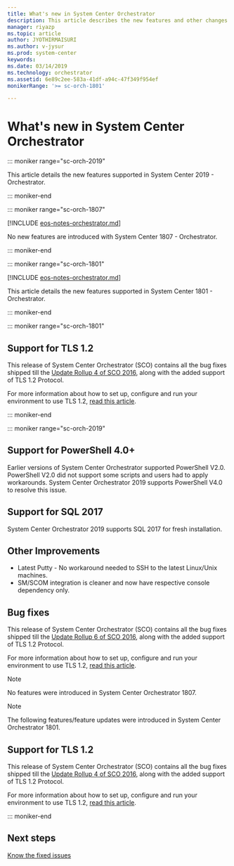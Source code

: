 ```yaml
---
title: What's new in System Center Orchestrator
description: This article describes the new features and other changes in System Center Orchestrator.
manager: riyazp
ms.topic: article
author: JYOTHIRMAISURI
ms.author: v-jysur
ms.prod: system-center
keywords:
ms.date: 03/14/2019
ms.technology: orchestrator
ms.assetid: 6e89c2ee-583a-41df-a94c-47f349f954ef
monikerRange: '>= sc-orch-1801'

---
```


# What's new in System Center Orchestrator

::: moniker range="sc-orch-2019"

This article details the new features supported in System Center 2019 - Orchestrator.

::: moniker-end

::: moniker range="sc-orch-1807"

[!INCLUDE [eos-notes-orchestrator.md](../includes/eos-notes-orchestrator.md)]

No new features are introduced with System Center 1807 - Orchestrator.

::: moniker-end

::: moniker range="sc-orch-1801"

[!INCLUDE [eos-notes-orchestrator.md](../includes/eos-notes-orchestrator.md)]

This article details the new features supported in System Center 1801 - Orchestrator.

::: moniker-end

::: moniker range="sc-orch-1801"

## Support for TLS 1.2

This release of System Center Orchestrator (SCO) contains all the bug fixes shipped till the [Update Rollup 4 of SCO 2016](https://support.microsoft.com/help/4047355/update-rollup-4-for-system-center-2016-orchestrator), along with the added support of TLS 1.2 Protocol.

For more information about how to set up, configure and run your environment to use TLS 1.2, [read this article](https://support.microsoft.com/help/4051111/tls-1-2-protocol-support-deployment-guide-for-system-center-2016).

::: moniker-end

::: moniker range="sc-orch-2019"

## Support for PowerShell 4.0+
Earlier versions of System Center Orchestrator supported PowerShell V2.0. PowerShell V2.0 did not support some scripts and users had to apply workarounds. System Center Orchestrator 2019 supports PowerShell V4.0 to resolve this issue.

## Support for SQL 2017
System Center Orchestrator 2019 supports SQL 2017 for fresh installation.

## Other Improvements
-  Latest Putty - No workaround needed to SSH to the latest Linux/Unix machines.
-  SM/SCOM integration is cleaner and now have respective console dependency only.

## Bug fixes
This release of System Center Orchestrator (SCO) contains all the bug fixes shipped till the [Update Rollup 6 of SCO 2016](https://support.microsoft.com/help/4465567/update-rollup-6-for-system-center-2016-orchestrator), along with the added support of TLS 1.2 Protocol.

For more information about how to set up, configure and run your environment to use TLS 1.2, [read this article](https://support.microsoft.com/help/4051111/tls-1-2-protocol-support-deployment-guide-for-system-center-2016).

> [!NOTE]
> No features were introduced in System Center Orchestrator 1807.

> [!NOTE]
> The following features/feature updates were introduced in System Center Orchestrator 1801.

## Support for TLS 1.2

This release of System Center Orchestrator (SCO) contains all the bug fixes shipped till the [Update Rollup 4 of SCO 2016](https://support.microsoft.com/help/4047355/update-rollup-4-for-system-center-2016-orchestrator), along with the added support of TLS 1.2 Protocol.

For more information about how to set up, configure and run your environment to use TLS 1.2, [read this article](https://support.microsoft.com/help/4051111/tls-1-2-protocol-support-deployment-guide-for-system-center-2016).

::: moniker-end

## Next steps
[Know the fixed issues](release-notes-orch.md)
